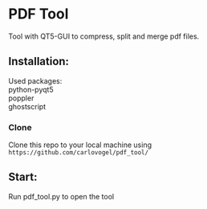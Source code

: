 # PDF Tool
Tool with QT5-GUI to compress, split and merge pdf files.

## Installation:

Used packages:   
python-pyqt5  
poppler  
ghostscript


### Clone
Clone this repo to your local machine using 
    `https://github.com/carlovogel/pdf_tool/`
## Start:

Run pdf_tool.py to open the tool
